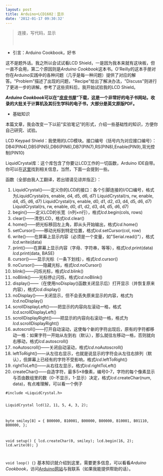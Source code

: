 ```yaml
---
layout: post
title: Arduino+LCD1602：显示
date: '2012-01-17 09:30:32'
---
```


<blockquote>连接，写代码，显示

&nbsp;</blockquote>
<ul>
	<li>引言：Arduino Cookbook，好书</li>
</ul>
这不是题外话。我之所以会试试看LCD Shield，一是因为我本来就有这块板，但一直不会用，第二个原因则是<em>Arduino Cookbook</em>这本书。O'Reilly的这本手册对你在Arduino实践中的各种问题（几乎是每一种问题）提供了对应的解答。"Problem"描述了出现的问题，"Recipe"给出了解决办法，"Discuss"则进行了更进一步的讲解。参考了这些资料后，我开始试验我的LCD Shield。

<strong><em>Arduino Cookbook</em>可以在“<a title="皮皮书屋" href="http://www.ppurl.com/" target="_blank">皮皮书屋</a>”下载，这是一个非常好的电子书网站，收录的大批关于计算机及其衍生学科的电子书，大部分是英文原版PDF。</strong>
<ul>
	<li>基础知识</li>
</ul>
本篇文章，我会改变一下以前“实验笔记”的形式，介绍一些基础性的知识，方便你自己研究、试验。

LCD Keypad Shield：我使用的LCD模块。接口编号（括号内为对应接口编号）：DB4(PIN4),DB5(PIN5),DB6(PIN6),DB7(PIN7),RS(PIN8),Enable(PIN9),背光控制(PIN10)

LiquidCrystal库：这个库包含了你要让LCD工作的一切函数，Arduino IDE自带。你可以在<a title="这里" href="http://arduino.cc/en/Reference/LiquidCrystal?from=Tutorial.LCDLibrary" target="_blank">这里</a>找到相关信息，当然，下面一会提到一些。

函数（全部由我人工翻译，若出错请见谅并指正）：
<ol>
	<li>LiquidCrystal()——定义你的LCD的接口：各个引脚连接的I/O口编号，格式为LiquidCrystal(rs, enable, d4, d5, d6, d7)
LiquidCrystal(rs, rw, enable, d4, d5, d6, d7)
LiquidCrystal(rs, enable, d0, d1, d2, d3, d4, d5, d6, d7)
LiquidCrystal(rs, rw, enable, d0, d1, d2, d3, d4, d5, d6, d7)</li>
	<li>begin()——定义LCD的长宽（n列×n行），格式<em>lcd</em>.begin(cols, rows)</li>
	<li>clear()——清空LCD，格式<em>lcd</em>.clear()</li>
	<li>home()——把光标移回左上角，即从头开始输出，格式<em>lcd</em>.home()</li>
	<li>setCursor()——移动光标到特定位置，格式<em>lcd</em>.setCursor(col, row)</li>
	<li>write()——在屏幕上显示内容（必须是一个变量，如"Serial.read()"），格式<em>lcd</em>.write(data)</li>
	<li>print()——在屏幕上显示内容（字母、字符串，等等），格式<em>lcd</em>.print(data)
<em>lcd</em>.print(data, BASE)</li>
	<li>cursor()——显示光标（一条下划线），格式<em>lcd</em>.cursor()</li>
	<li>noCursor()——隐藏光标，格式<em>lcd</em>.noCursor()</li>
	<li>blink()——闪烁光标，格式<em>lcd</em>.blink()</li>
	<li>noBlink()——光标停止闪烁，格式<em>lcd</em>.noBlink()</li>
	<li>display()——（在使用noDisplay()函数关闭显示后）打开显示（并恢复原来内容），格式<em>lcd</em>.display()</li>
	<li>noDisplay()——关闭显示，但不会丢失原来显示的内容，格式为<em>lcd</em>.noDisplay()</li>
	<li>scrollDisplayLeft()——把显示的内容向左滚动一格，格式<em>lcd</em>.scrollDisplayLeft()</li>
	<li>scrollDisplayRight()——把显示的内容向右滚动一格，格式为<em>lcd</em>.scrollDisplayRight()</li>
	<li>autoscroll()——打开自动滚动，这使每个新的字符出现后，原有的字符都移动一格：如果字符一开始从左到右（默认），那么就往左移动一格，否则就向右移动，格式<em>lcd</em>.autoscroll()</li>
	<li>noAutoscroll()——关闭自动滚动，格式<em>lcd</em>.noAutoscroll()</li>
	<li>leftToRight()——从左往右显示，也就是说显示的字符会从左往右排列（默认），但屏幕上已经有的字符不受影响，格式<em>lcd</em>.leftToRight()</li>
	<li>rightToLeft()——从右往左显示，格式<em>lcd</em>.rightToLeft()</li>
	<li>createChar()——自造字符，最多5×8像素，编号0-7，字符的每个像素显示与否由数组里的数（0-不显示，1-显示）决定，格式<em>lcd</em>.createChar(num, data)，有点难理解，可以看一个例子</li>
</ol>
<code>#include &lt;LiquidCrystal.h&gt;

LiquidCrystal lcd(12, 11, 5, 4, 3, 2);

byte smiley[8] = {
  B00000,
  B10001,
  B00000,
  B00000,
  B10001,
  B01110,
  B00000,
};

void setup() {
  lcd.createChar(0, smiley);
  lcd.begin(16, 2);
  lcd.write(0);
}

void loop() {}</code>
基本知识就介绍到这里，需要更多信息，可以看看<em>Arduino Cookbook</em>，访问<a href="http://arduino.cc/en/Reference/LiquidCrystal" target="_blank">Arduino网站</a>与我联系（如果我能提供帮助的话）。
